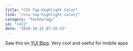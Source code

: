 ```yaml
---
title: "CSS Tap Highlight Color"
link: "/css-tap-highlight-color/"
category: "Technology"
id: "1422"
date: "2010-10-15 07:26:32"
---
```


Saw this on
[YUI Blog](https://www.yuiblog.com/blog/2010/10/01/quick-tip-customizing-the-mobile-safari-tap-highlight-color/). Very
cool and useful for mobile apps

<script src="https://gist.github.com/akshayp/627770.js"></script>
